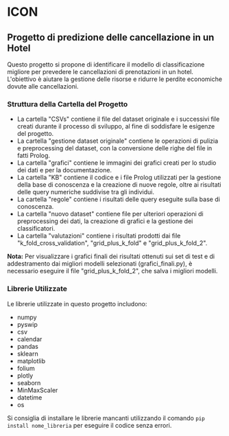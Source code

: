 # ICON

## Progetto di predizione delle cancellazione in un Hotel

Questo progetto si propone di identificare il modello di classificazione migliore per prevedere le cancellazioni di prenotazioni in un hotel. L'obiettivo è aiutare la gestione delle risorse e ridurre le perdite economiche dovute alle cancellazioni.

### Struttura della Cartella del Progetto

- La cartella "CSVs" contiene il file del dataset originale e i successivi file creati durante il processo di sviluppo, al fine di soddisfare le esigenze del progetto.
- La cartella "gestione dataset originale" contiene le operazioni di pulizia e preprocessing del dataset, con la conversione delle righe del file in fatti Prolog.
- La cartella "grafici" contiene le immagini dei grafici creati per lo studio dei dati e per la documentazione.
- La cartella "KB" contiene il codice e i file Prolog utilizzati per la gestione della base di conoscenza e la creazione di nuove regole, oltre ai risultati delle query numeriche suddivise tra gli individui.
- La cartella "regole" contiene i risultati delle query eseguite sulla base di conoscenza.
- La cartella "nuovo dataset" contiene file per ulteriori operazioni di preprocessing dei dati, la creazione di grafici e la gestione dei classificatori.
- La cartella "valutazioni" contiene i risultati prodotti dai file "k_fold_cross_validation", "grid_plus_k_fold" e "grid_plus_k_fold_2".

**Nota:** Per visualizzare i grafici finali dei risultati ottenuti sui set di test e di addestramento dai migliori modelli selezionati (grafici_finali.py), è necessario eseguire il file "grid_plus_k_fold_2", che salva i migliori modelli.

### Librerie Utilizzate

Le librerie utilizzate in questo progetto includono:

- numpy
- pyswip
- csv
- calendar
- pandas
- sklearn
- matplotlib
- folium
- plotly
- seaborn
- MinMaxScaler
- datetime
- os

Si consiglia di installare le librerie mancanti utilizzando il comando `pip install nome_libreria` per eseguire il codice senza errori.
